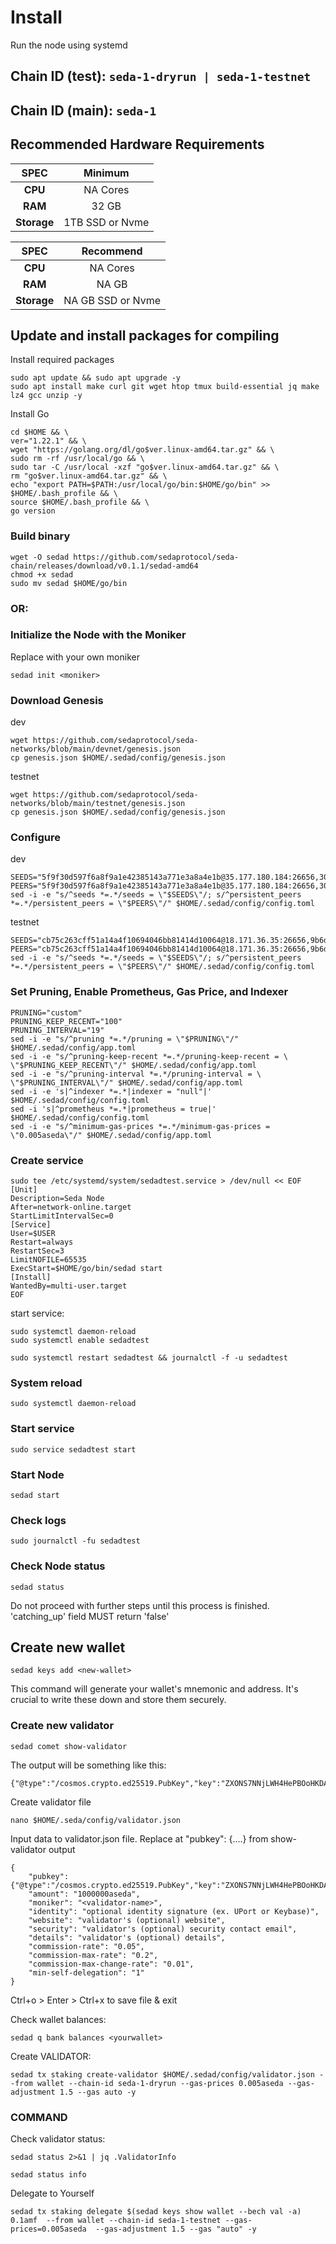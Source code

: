 # Install

Run the node using systemd

## Chain ID (test): `seda-1-dryrun | seda-1-testnet`

## Chain ID (main): `seda-1`

## Recommended Hardware Requirements

|     SPEC    |     Minimum     |
| :---------: | :-------------: |
|   **CPU**   |     NA Cores    |
|   **RAM**   |      32 GB      |
| **Storage** | 1TB SSD or Nvme |

|     SPEC    |     Recommend     |
| :---------: | :---------------: |
|   **CPU**   |      NA Cores     |
|   **RAM**   |       NA GB       |
| **Storage** | NA GB SSD or Nvme |

## Update and install packages for compiling

Install required packages

```
sudo apt update && sudo apt upgrade -y
sudo apt install make curl git wget htop tmux build-essential jq make lz4 gcc unzip -y
```

Install Go

```
cd $HOME && \
ver="1.22.1" && \
wget "https://golang.org/dl/go$ver.linux-amd64.tar.gz" && \
sudo rm -rf /usr/local/go && \
sudo tar -C /usr/local -xzf "go$ver.linux-amd64.tar.gz" && \
rm "go$ver.linux-amd64.tar.gz" && \
echo "export PATH=$PATH:/usr/local/go/bin:$HOME/go/bin" >> $HOME/.bash_profile && \
source $HOME/.bash_profile && \
go version
```

### Build binary

```
wget -O sedad https://github.com/sedaprotocol/seda-chain/releases/download/v0.1.1/sedad-amd64
chmod +x sedad
sudo mv sedad $HOME/go/bin
```

### OR:

### Initialize the Node with the Moniker

Replace with your own moniker

```
sedad init <moniker>
```

### Download Genesis

dev

```
wget https://github.com/sedaprotocol/seda-networks/blob/main/devnet/genesis.json
cp genesis.json $HOME/.sedad/config/genesis.json
```

testnet

```
wget https://github.com/sedaprotocol/seda-networks/blob/main/testnet/genesis.json
cp genesis.json $HOME/.sedad/config/genesis.json
```

### Configure

dev

```
SEEDS="5f9f30d597f6a8f9a1e42385143a771e3a8a4e1b@35.177.180.184:26656,306d36164a13eee3fa3b1f673a106d05f9c774e8@18.130.31.180:26656"
PEERS="5f9f30d597f6a8f9a1e42385143a771e3a8a4e1b@35.177.180.184:26656,306d36164a13eee3fa3b1f673a106d05f9c774e8@18.130.31.180:26656"
sed -i -e "s/^seeds *=.*/seeds = \"$SEEDS\"/; s/^persistent_peers *=.*/persistent_peers = \"$PEERS\"/" $HOME/.sedad/config/config.toml
```

testnet

```
SEEDS="cb75c263cff51a14a4f10694046bb81414d10064@18.171.36.35:26656,9b6de59e38faa31ac0f2ae2469954be562fc167f@13.41.125.154:26656"
PEERS="cb75c263cff51a14a4f10694046bb81414d10064@18.171.36.35:26656,9b6de59e38faa31ac0f2ae2469954be562fc167f@13.41.125.154:26656"
sed -i -e "s/^seeds *=.*/seeds = \"$SEEDS\"/; s/^persistent_peers *=.*/persistent_peers = \"$PEERS\"/" $HOME/.sedad/config/config.toml
```

### Set Pruning, Enable Prometheus, Gas Price, and Indexer

```
PRUNING="custom"
PRUNING_KEEP_RECENT="100"
PRUNING_INTERVAL="19"
sed -i -e "s/^pruning *=.*/pruning = \"$PRUNING\"/" $HOME/.sedad/config/app.toml
sed -i -e "s/^pruning-keep-recent *=.*/pruning-keep-recent = \
\"$PRUNING_KEEP_RECENT\"/" $HOME/.sedad/config/app.toml
sed -i -e "s/^pruning-interval *=.*/pruning-interval = \
\"$PRUNING_INTERVAL\"/" $HOME/.sedad/config/app.toml
sed -i -e 's|^indexer *=.*|indexer = "null"|' $HOME/.sedad/config/config.toml
sed -i 's|^prometheus *=.*|prometheus = true|' $HOME/.sedad/config/config.toml
sed -i -e "s/^minimum-gas-prices *=.*/minimum-gas-prices = \"0.005aseda\"/" $HOME/.sedad/config/app.toml
```

### Create service

```
sudo tee /etc/systemd/system/sedadtest.service > /dev/null << EOF
[Unit]
Description=Seda Node
After=network-online.target
StartLimitIntervalSec=0
[Service]
User=$USER
Restart=always
RestartSec=3
LimitNOFILE=65535
ExecStart=$HOME/go/bin/sedad start
[Install]
WantedBy=multi-user.target
EOF
```

start service:

```
sudo systemctl daemon-reload
sudo systemctl enable sedadtest
```

```
sudo systemctl restart sedadtest && journalctl -f -u sedadtest
```

### System reload

```
sudo systemctl daemon-reload 
```

### Start service

```
sudo service sedadtest start
```

### Start Node

```
sedad start
```

### Check logs

```
sudo journalctl -fu sedadtest
```

### Check Node status

```
sedad status
```

Do not proceed with further steps until this process is finished. 'catching\_up' field MUST return 'false'

## Create new wallet

```
sedad keys add <new-wallet>
```

This command will generate your wallet's mnemonic and address. It's crucial to write these down and store them securely.

### Create new validator

```
sedad comet show-validator
```

The output will be something like this:

```
{"@type":"/cosmos.crypto.ed25519.PubKey","key":"ZXONS7NNjLWH4HePBOoHKDAYeLXQO5iUwpCRQSi1poI="}
```

Create validator file

```
nano $HOME/.seda/config/validator.json
```

Input data to validator.json file. Replace at "pubkey": {....} from show-validator output

```
{
	"pubkey": {"@type":"/cosmos.crypto.ed25519.PubKey","key":"ZXONS7NNjLWH4HePBOoHKDAYeLXQO5iUwpCRQSi1poI="},
	"amount": "1000000aseda",
	"moniker": "<validator-name>",
	"identity": "optional identity signature (ex. UPort or Keybase)",
	"website": "validator's (optional) website",
	"security": "validator's (optional) security contact email",
	"details": "validator's (optional) details",
	"commission-rate": "0.05",
	"commission-max-rate": "0.2",
	"commission-max-change-rate": "0.01",
	"min-self-delegation": "1"
}
```

Ctrl+o > Enter > Ctrl+x to save file & exit

Check wallet balances:

```
sedad q bank balances <yourwallet>
```

Create VALIDATOR:

```
sedad tx staking create-validator $HOME/.sedad/config/validator.json --from wallet --chain-id seda-1-dryrun --gas-prices 0.005aseda --gas-adjustment 1.5 --gas auto -y
```

### COMMAND

Check validator status:

```
sedad status 2>&1 | jq .ValidatorInfo
```

```
sedad status info
```

Delegate to Yourself

```
sedad tx staking delegate $(sedad keys show wallet --bech val -a) 0.1amf  --from wallet --chain-id seda-1-testnet --gas-prices=0.005aseda  --gas-adjustment 1.5 --gas "auto" -y 
```

